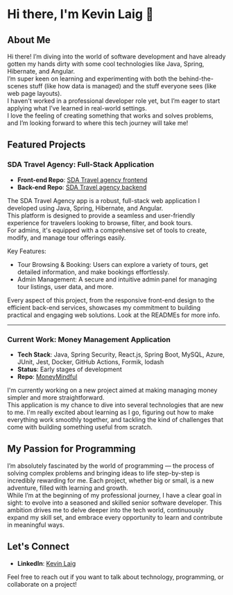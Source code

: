 # Hi there, I'm Kevin Laig 👋

## About Me
Hi there! I’m diving into the world of software development and have already gotten my hands dirty with some cool technologies like Java, Spring, Hibernate, and Angular.  
I’m super keen on learning and experimenting with both the behind-the-scenes stuff (like how data is managed) and the stuff everyone sees (like web page layouts).  
I haven't worked in a professional developer role yet, but I’m eager to start applying what I’ve learned in real-world settings.  
I love the feeling of creating something that works and solves problems, and I’m looking forward to where this tech journey will take me!

## Featured Projects

### SDA Travel Agency: Full-Stack Application
- **Front-end Repo**: [SDA Travel agency frontend](https://github.com/klaig/SDATravelAgencyFrontend)
- **Back-end Repo**: [SDA Travel agency backend](https://github.com/klaig/SDATravelAgencyBackend)
  
The SDA Travel Agency app is a robust, full-stack web application I developed using Java, Spring, Hibernate, and Angular.  
This platform is designed to provide a seamless and user-friendly experience for travelers looking to browse, filter, and book tours.  
For admins, it's equipped with a comprehensive set of tools to create, modify, and manage tour offerings easily.

Key Features:
- Tour Browsing & Booking: Users can explore a variety of tours, get detailed information, and make bookings effortlessly.
- Admin Management: A secure and intuitive admin panel for managing tour listings, user data, and more.

Every aspect of this project, from the responsive front-end design to the efficient back-end services, showcases my commitment to building practical and engaging web solutions. Look at the READMEs for more info.

---

### Current Work: Money Management Application
- **Tech Stack**: Java, Spring Security, React.js, Spring Boot, MySQL, Azure, JUnit, Jest, Docker, GitHub Actions, Formik, lodash
- **Status**: Early stages of development
- **Repo**: [MoneyMindful](https://github.com/klaig/MoneyMindful)
  
I'm currently working on a new project aimed at making managing money simpler and more straightforward.  
This application is my chance to dive into several technologies that are new to me. I'm really excited about learning as I go, figuring out how to make everything work smoothly together, and tackling the kind of challenges that come with building something useful from scratch.

## My Passion for Programming
I’m absolutely fascinated by the world of programming — the process of solving complex problems and bringing ideas to life step-by-step is incredibly rewarding for me. Each project, whether big or small, is a new adventure, filled with learning and growth.  
While I’m at the beginning of my professional journey, I have a clear goal in sight: to evolve into a seasoned and skilled senior software developer. This ambition drives me to delve deeper into the tech world, continuously expand my skill set, and embrace every opportunity to learn and contribute in meaningful ways.

## Let's Connect
- **LinkedIn**: [Kevin Laig](https://www.linkedin.com/in/kevinlaig/)

Feel free to reach out if you want to talk about technology, programming, or collaborate on a project!

